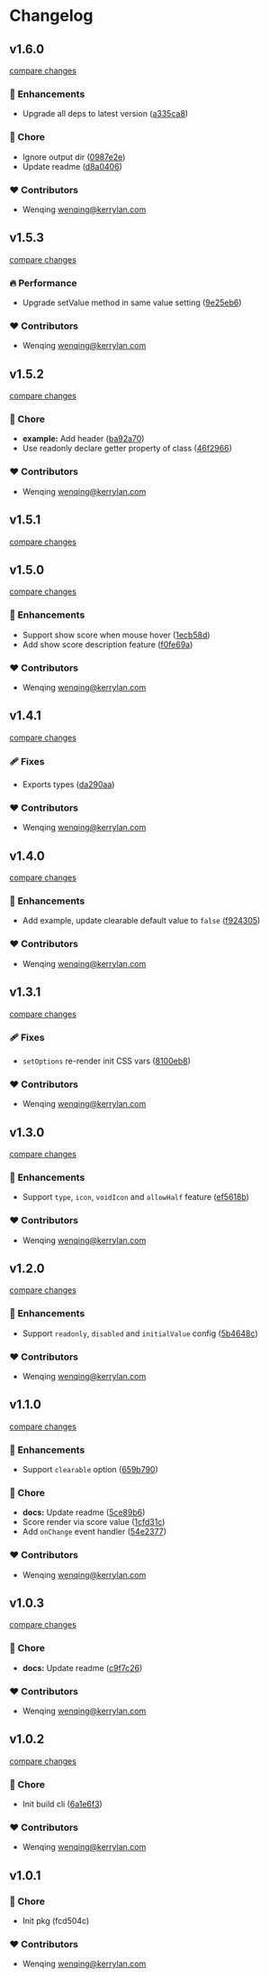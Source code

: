 # Changelog


## v1.6.0

[compare changes](https://github.com/vcjs-dev/starscore/compare/v1.5.3...v1.6.0)

### 🚀 Enhancements

- Upgrade all deps to latest version ([a335ca8](https://github.com/vcjs-dev/starscore/commit/a335ca8))

### 🏡 Chore

- Ignore output dir ([0987e2e](https://github.com/vcjs-dev/starscore/commit/0987e2e))
- Update readme ([d8a0406](https://github.com/vcjs-dev/starscore/commit/d8a0406))

### ❤️ Contributors

- Wenqing <wenqing@kerrylan.com>

## v1.5.3

[compare changes](https://github.com/vcjs-dev/starscore/compare/v1.5.2...v1.5.3)

### 🔥 Performance

- Upgrade setValue method in same value setting ([9e25eb6](https://github.com/vcjs-dev/starscore/commit/9e25eb6))

### ❤️  Contributors

- Wenqing <wenqing@kerrylan.com>

## v1.5.2

[compare changes](https://github.com/vcjs-dev/starscore/compare/v1.5.1...v1.5.2)

### 🏡 Chore

- **example:** Add header ([ba92a70](https://github.com/vcjs-dev/starscore/commit/ba92a70))
- Use readonly declare getter property of class ([46f2966](https://github.com/vcjs-dev/starscore/commit/46f2966))

### ❤️  Contributors

- Wenqing <wenqing@kerrylan.com>

## v1.5.1

[compare changes](https://github.com/vcjs-dev/starscore/compare/v1.5.0...v1.5.1)

## v1.5.0

[compare changes](https://github.com/vcjs-dev/starscore/compare/v1.4.1...v1.5.0)

### 🚀 Enhancements

- Support show score when mouse hover ([1ecb58d](https://github.com/vcjs-dev/starscore/commit/1ecb58d))
- Add show score description feature ([f0fe69a](https://github.com/vcjs-dev/starscore/commit/f0fe69a))

### ❤️  Contributors

- Wenqing <wenqing@kerrylan.com>

## v1.4.1

[compare changes](https://github.com/vcjs-dev/starscore/compare/v1.4.0...v1.4.1)

### 🩹 Fixes

- Exports types ([da290aa](https://github.com/vcjs-dev/starscore/commit/da290aa))

### ❤️  Contributors

- Wenqing <wenqing@kerrylan.com>

## v1.4.0

[compare changes](https://github.com/vcjs-dev/starscore/compare/v1.3.1...v1.4.0)

### 🚀 Enhancements

- Add example, update clearable default value to `false` ([f924305](https://github.com/vcjs-dev/starscore/commit/f924305))

### ❤️  Contributors

- Wenqing <wenqing@kerrylan.com>

## v1.3.1

[compare changes](https://github.com/vcjs-dev/starscore/compare/v1.3.0...v1.3.1)

### 🩹 Fixes

- `setOptions` re-render init CSS vars ([8100eb8](https://github.com/vcjs-dev/starscore/commit/8100eb8))

### ❤️  Contributors

- Wenqing <wenqing@kerrylan.com>

## v1.3.0

[compare changes](https://github.com/vcjs-dev/starscore/compare/v1.2.0...v1.3.0)

### 🚀 Enhancements

- Support `type`, `icon`, `voidIcon` and `allowHalf` feature ([ef5618b](https://github.com/vcjs-dev/starscore/commit/ef5618b))

### ❤️  Contributors

- Wenqing <wenqing@kerrylan.com>

## v1.2.0

[compare changes](https://github.com/vcjs-dev/starscore/compare/v1.1.0...v1.2.0)

### 🚀 Enhancements

- Support `readonly`, `disabled` and `initialValue` config ([5b4648c](https://github.com/vcjs-dev/starscore/commit/5b4648c))

### ❤️  Contributors

- Wenqing <wenqing@kerrylan.com>

## v1.1.0

[compare changes](https://github.com/vcjs-dev/starscore/compare/v1.0.3...v1.1.0)

### 🚀 Enhancements

- Support `clearable` option ([659b790](https://github.com/vcjs-dev/starscore/commit/659b790))

### 🏡 Chore

- **docs:** Update readme ([5ce89b6](https://github.com/vcjs-dev/starscore/commit/5ce89b6))
- Score render via score value ([1cfd31c](https://github.com/vcjs-dev/starscore/commit/1cfd31c))
- Add `onChange` event handler ([54e2377](https://github.com/vcjs-dev/starscore/commit/54e2377))

### ❤️  Contributors

- Wenqing <wenqing@kerrylan.com>

## v1.0.3

[compare changes](https://github.com/vcjs-dev/starscore/compare/v1.0.2...v1.0.3)

### 🏡 Chore

- **docs:** Update readme ([c9f7c26](https://github.com/vcjs-dev/starscore/commit/c9f7c26))

### ❤️  Contributors

- Wenqing <wenqing@kerrylan.com>

## v1.0.2

[compare changes](https://github.com/vcjs-dev/starscore/compare/v1.0.1...v1.0.2)

### 🏡 Chore

- Init build cli ([6a1e6f3](https://github.com/vcjs-dev/starscore/commit/6a1e6f3))

### ❤️  Contributors

- Wenqing <wenqing@kerrylan.com>

## v1.0.1


### 🏡 Chore

- Init pkg (fcd504c)

### ❤️  Contributors

- Wenqing <wenqing@kerrylan.com>

